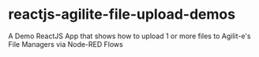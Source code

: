 # reactjs-agilite-file-upload-demos
A Demo ReactJS App that shows how to upload 1 or more files to Agilit-e's File Managers via Node-RED Flows
